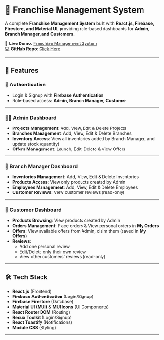 # 🏢 Franchise Management System

A complete **Franchise Management System** built with **React.js, Firebase, Firestore, and Material UI**, providing role-based dashboards for **Admin, Branch Manager, and Customers**.  

🔗 **Live Demo**: [Franchise Management System](https://franchise-management-system.netlify.app/)  
💻 **GitHub Repo**: [Click Here](https://github.com/darishaansarii/franchiseManagementSystem)

---

## 🚀 Features

### 🔑 Authentication
- Login & Signup with **Firebase Authentication**  
- Role-based access: **Admin, Branch Manager, Customer**

---

### 👨‍💼 Admin Dashboard
- **Projects Management**: Add, View, Edit & Delete Projects  
- **Branches Management**: Add, View, Edit & Delete Branches  
- **Inventory Access**: View all inventories added by Branch Manager, and update stock (quantity)  
- **Offers Management**: Launch, Edit, Delete & View Offers  

---

### 🏬 Branch Manager Dashboard
- **Inventories Management**: Add, View, Edit & Delete Inventories  
- **Products Access**: View only products created by Admin  
- **Employees Management**: Add, View, Edit & Delete Employees  
- **Customer Reviews**: View customer reviews (read-only)  

---

### 🙋 Customer Dashboard
- **Products Browsing**: View products created by Admin  
- **Orders Management**: Place orders & View personal orders in **My Orders**  
- **Offers**: View available offers from Admin, claim them (saved in **My Offers**)  
- **Reviews**:  
  - Add one personal review  
  - Edit/Delete only their own review  
  - View other customers’ reviews (read-only)  

---

## 🛠️ Tech Stack

- **React.js** (Frontend)  
- **Firebase Authentication** (Login/Signup)  
- **Firebase Firestore** (Database)  
- **Material UI (MUI)** & **MUI Icons** (UI Components)  
- **React Router DOM** (Routing)  
- **Redux Toolkit** (Login/Signup)  
- **React Toastify** (Notifications)  
- **Module CSS** (Styling)  

---
